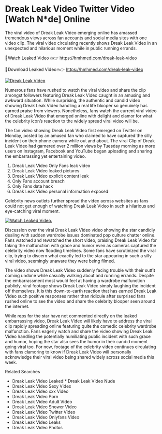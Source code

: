 ﻿# Dreak Leak Video Twitter Video [Watch N*de] Online

The viral video of ﻿Dreak Leak Video emerging online has amassed tremendous views across fan accounts and social media sites with one video clip. The viral video circulating recently shows ﻿Dreak Leak Video in an unexpected and hilarious moment while in public running errands. 

🔴Watch Leaked Video 🔥👉  https://hmhmed.com/dreak-leak-video 

🔴Download Leaked Video🔥👉  https://hmhmed.com/dreak-leak-video 

[![Dreak Leak Video](https://i.imgur.com/dJHk4Zq.gif)](https://hmhmed.com/dreak-leak-video)

Numerous fans have rushed to watch the viral video and share the clip amongst followers featuring ﻿Dreak Leak Video caught in an amusing and awkward situation. While surprising, the authentic and candid video showing ﻿Dreak Leak Video handling a real life blooper so genuinely has earned praise from viewers. Nonetheless, fans watch the current viral video of ﻿Dreak Leak Video that emerged online with delight and clamor for what the celebrity icon’s reaction to the widely spread viral video will be.

The fan video showing ﻿Dreak Leak Video first emerged on Twitter on Monday, posted by an amused fan who claimed to have captured the silly incident on their phone camera while out and about. The viral Clip of ﻿Dreak Leak Video had garnered over 2 million views by Tuesday morning as more users on Instagram, Facebook and YouTube began uploading and sharing the embarrassing yet entertaining video. 

1. ﻿Dreak Leak Video Only Fans leak video
2. ﻿Dreak Leak Video leaked pictures
3. ﻿Dreak Leak Video explicit content leak
4. Only Fans account breach
5. Only Fans data hack
6. ﻿Dreak Leak Video personal information exposed

Celebrity news outlets further spread the video across websites as fans could not get enough of watching ﻿Dreak Leak Video in such a hilarious and eye-catching viral moment. 

[![Watch Leaked Video.](https://miro.medium.com/v2/resize:fit:828/format:webp/1*cilzJN44JGOrTw9NJCrNHA.gif "Watch Leaked Video")](https://hmhmed.com/dreak-leak-video)

Discussion over the viral ﻿Dreak Leak Video video showing the star candidly dealing with sudden wardrobe issues dominated pop culture chatter online. Fans watched and rewatched the short video, praising ﻿Dreak Leak Video for taking the malfunction with grace and humor even as cameras captured the celebrity video now flooding timelines. Some fans have scrutinized the viral clip, trying to discern what exactly led to the star appearing in such a silly viral video, seemingly unaware they were being filmed.

The video shows ﻿Dreak Leak Video suddenly facing trouble with their outfit coming undone while casually walking about and running errands. Despite the embarrassment most would feel at having a wardrobe malfunction publicly, viral footage shows ﻿Dreak Leak Video simply laughing the incident off themselves. It is this down-to-earth reaction that has earned ﻿Dreak Leak Video such positive responses rather than ridicule after surprised fans rushed online to see the video and share the celebrity blooper seen around the internet.  

While reps for the star have not commented directly on the leaked embarrassing video, ﻿Dreak Leak Video will likely have to address the viral clip rapidly spreading online featuring quite the comedic celebrity wardrobe malfunction. Fans eagerly watch and share the video showing ﻿Dreak Leak Video handling the potentially humiliating public incident with such grace and humor, hoping the star also sees the humor in their candid moment going viral too. For now, footage of the celebrity video continues circulating with fans clamoring to know if ﻿Dreak Leak Video will personally acknowledge their viral video being shared widely across social media this week.

Related Searches
* ﻿Dreak Leak Video Leaked
﻿* Dreak Leak Video Nude
* ﻿Dreak Leak Video Sexy Video
* ﻿Dreak Leak Video xxx Video
* ﻿Dreak Leak Video Porn
* ﻿Dreak Leak Video Adult Video
* ﻿Dreak Leak Video Shower Video
* ﻿Dreak Leak Video Twitter Video
* ﻿Dreak Leak Video Onlyfans Video
* ﻿Dreak Leak Video Leaks
* ﻿Dreak Leak Video Photos